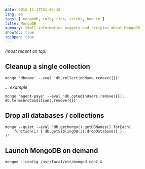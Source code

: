 ```yaml
---
date: 2015-11-17T01:05:18
lang: en
tags: [ mongodb, info, tips, tricks, how to ]
title: MongoDB
summary: Small information nuggets and recipies about MongoDB
showToc: true
tocOpen: true
---
```


*(most recent on top)*

## Cleanup a single collection

```shell
mongo 'dbname' --eval 'db.collectionName.remove({})'
```

*… example*

```shell
mongo 'agent-paye' --eval 'db.optedInUsers.remove({}); db.termsAndConditions.remove({})'
```

## Drop all databases / collections

```shell
mongo --quiet --eval 'db.getMongo().getDBNames().forEach(
    function(i) { db.getSiblingDB(i).dropDatabase() }
)'
```

## Launch MongoDB on demand

```shell
mongod --config /usr/local/etc/mongod.conf &
```
